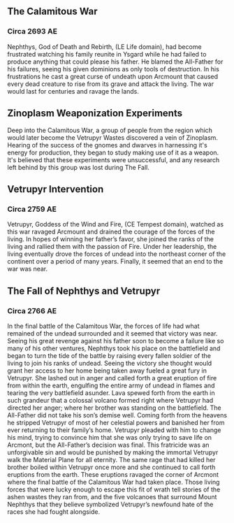 ## The Calamitous War
### Circa 2693 AE

Nephthys, God of Death and Rebirth, (LE Life domain), had become frustrated watching his family reunite in Ysgard while he had failed to produce anything that could please his father.
He blamed the All-Father for his failures, seeing his given dominions as only tools of destruction.
In his frustrations he cast a great curse of undeath upon Arcmount that caused every dead creature to rise from its grave and attack the living.
The war would last for centuries and ravage the lands.

## Zinoplasm Weaponization Experiments

Deep into the Calamitous War, a group of people from the region which would later become the Vetrupyr Wastes discovered a vein of Zinoplasm.
Hearing of the success of the gnomes and dwarves in harnessing it's energy for production, they began to study making use of it as a weapon.
It's believed that these experiments were unsuccessful, and any research left behind by this group was lost during The Fall.

## Vetrupyr Intervention
### Circa 2759 AE

Vetrupyr, Goddess of the Wind and Fire, (CE Tempest domain), watched as this war ravaged Arcmount and drained the courage of the forces of the living.
In hopes of winning her father’s favor, she joined the ranks of the living and rallied them with the passion of Fire.
Under her leadership, the living eventually drove the forces of undead into the northeast corner of the continent over a period of many years.
Finally, it seemed that an end to the war was near.

## The Fall of Nephthys and Vetrupyr
### Circa 2766 AE

In the final battle of the Calamitous War, the forces of life had what remained of the undead surrounded and it seemed that victory was near.
Seeing his great revenge against his father soon to become a failure like so many of his other ventures, Nephthys took his place on the battlefield and began to turn the tide of the battle by raising every fallen soldier of the living to join his ranks of undead.
Seeing the victory she thought would grant her access to her home being taken away fueled a great fury in Vetrupyr.
She lashed out in anger and called forth a great eruption of fire from within the earth, engulfing the entire army of undead in flames and tearing the very battlefield asunder.
Lava spewed forth from the earth in such grandeur that a colossal volcano formed right where Vetrupyr had directed her anger; where her brother was standing on the battlefield.
The All-Father did not take his son’s demise well.
Coming forth from the heavens he stripped Vetrupyr of most of her celestial powers and banished her from ever returning to their family’s home.
Vetrupyr pleaded with him to change his mind, trying to convince him that she was only trying to save life on Arcmont, but the All-Father’s decision was final.
This fratricide was an unforgivable sin and would be punished by making the immortal Vetrupyr walk the Material Plane for all eternity.
The same rage that had killed her brother boiled within Vetrupyr once more and she continued to call forth eruptions from the earth.
These eruptions ravaged the corner of Arcmont where the final battle of the Calamitous War had taken place.
Those living forces that were lucky enough to escape this fit of wrath tell stories of the ashen wastes they ran from, and the five volcanoes that surround Mount Nephthys that they believe symbolized Vetrupyr’s newfound hate of the races she had fought alongside.
